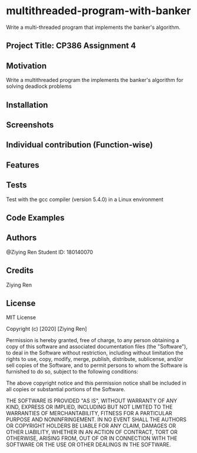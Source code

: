 # multithreaded-program-with-banker
Write a multi-threaded program that implements the banker's algorithm.

Project Title: CP386 Assignment 4
---

Motivation
---
Write a multithreaded program the implements the banker's algorithm for solving deadlock problems

Installation
---

Screenshots
---

Individual contribution (Function-wise)
---

Features
---

Tests
---
Test with the gcc compiler (version 5.4.0) in a Linux environment <br>

Code Examples
---

Authors
---
@Ziying Ren
Student ID: 180140070

Credits
---
Ziying Ren

License
---
MIT License

Copyright (c) [2020] [Ziying Ren]

Permission is hereby granted, free of charge, to any person obtaining a copy
of this software and associated documentation files (the "Software"), to deal
in the Software without restriction, including without limitation the rights
to use, copy, modify, merge, publish, distribute, sublicense, and/or sell
copies of the Software, and to permit persons to whom the Software is
furnished to do so, subject to the following conditions:

The above copyright notice and this permission notice shall be included in all
copies or substantial portions of the Software.

THE SOFTWARE IS PROVIDED "AS IS", WITHOUT WARRANTY OF ANY KIND, EXPRESS OR
IMPLIED, INCLUDING BUT NOT LIMITED TO THE WARRANTIES OF MERCHANTABILITY,
FITNESS FOR A PARTICULAR PURPOSE AND NONINFRINGEMENT. IN NO EVENT SHALL THE
AUTHORS OR COPYRIGHT HOLDERS BE LIABLE FOR ANY CLAIM, DAMAGES OR OTHER
LIABILITY, WHETHER IN AN ACTION OF CONTRACT, TORT OR OTHERWISE, ARISING FROM,
OUT OF OR IN CONNECTION WITH THE SOFTWARE OR THE USE OR OTHER DEALINGS IN THE
SOFTWARE.
